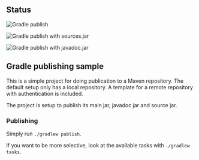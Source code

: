 ## Status

![Gradle publish](https://github.com/jcansdale-test/gradle-java-publish/workflows/SNAPSHOT/badge.svg)

![Gradle publish with sources.jar](https://github.com/jcansdale-test/gradle-java-publish/workflows/SNAPSHOT%20with%20sources.jar/badge.svg)

![Gradle publish with javadoc.jar](https://github.com/jcansdale-test/gradle-java-publish/workflows/SNAPSHOT%20with%20javadoc.jar/badge.svg)

## Gradle publishing sample

This is a simple project for doing publication to a Maven repository.
The default setup only has a local repository.
A template for a remote repository with authentication is included.

The project is setup to publish its main jar, javadoc jar and source jar.

### Publishing

Simply run `./gradlew publish`.

If you want to be more selective, look at the available tasks with `./gradlew tasks`.
